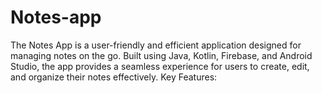 # Notes-app
The Notes App is a user-friendly and efficient application designed for managing notes on the go. Built using Java, Kotlin, Firebase, and Android Studio, the app provides a seamless experience for users to create, edit, and organize their notes effectively.  Key Features:
